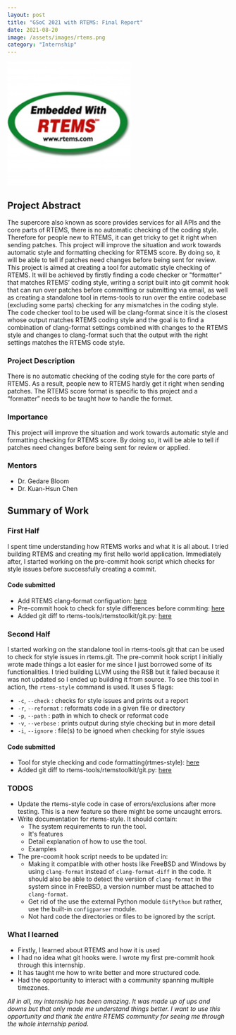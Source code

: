 ```yaml
---
layout: post
title: "GSoC 2021 with RTEMS: Final Report"
date: 2021-08-20
image: /assets/images/rtems.png
category: "Internship"
---
```



<div class="text-center">
  <img src="/assets/images/rtems.png" class="rounded w-50 mb-10" style="max-width:70%; max-height:70%" alt="Building Code">
</div>


## Project Abstract
The supercore also known as score provides services for all APIs and the core parts of RTEMS, there is no automatic checking of the coding style. Therefore for people new to RTEMS, it can get tricky to get it right when sending patches. This project will improve the situation and work towards automatic style and formatting checking for RTEMS score. By doing so, it will be able to tell if patches need changes before being sent for review.
This project is aimed at creating a tool for automatic style checking of RTEMS. It will be achieved by firstly finding a code checker or "formatter" that matches RTEMS’ coding style, writing a script built into git commit hook that can run over patches before committing or submitting via email, as well as creating a standalone tool in rtems-tools to run over the entire codebase (excluding some parts) checking for any mismatches in the coding style.
The code checker tool to be used will be clang-format since it is the closest whose output matches RTEMS coding style and the goal is to find a combination of clang-format settings combined with changes to the RTEMS style and changes to clang-format such that the output with the right settings matches the RTEMS code style.


### Project Description
There is no automatic checking of the coding style for the core parts of RTEMS. As a result, people new to RTEMS hardly get it right when sending patches. The RTEMS score format is specific to this project and a “formatter” needs to be taught how to handle the format.


### Importance
This project will improve the situation and work towards automatic style and formatting checking for RTEMS score. By doing so, it will be able to tell if patches need changes before being sent for review or applied.


### Mentors
* Dr. Gedare Bloom
* Dr. Kuan-Hsun Chen


## Summary of Work
### First Half
I spent time understanding how RTEMS works and what it is all about. I tried building RTEMS and creating my first hello world application. Immediately after, I started working on the pre-commit hook script which checks for style issues before successfully creating a commit.
#### Code submitted
* Add RTEMS clang-format configuation: [here](https://github.com/Idadelveloper/rtems/commit/cff8ff75b1a4d2f9ee708c0adbf5f215ae0c9e6b)
* Pre-commit hook to check for style differences before commiting: [here](https://github.com/Idadelveloper/rtems/commit/8e0e432292b9d9f237b5aa1b3b367d34fbc7cead)
* Added git diff to rtems-tools/rtemstoolkit/git.py: [here](https://github.com/Idadelveloper/rtems-tools/commit/d20d04deba83aa9ca6778959b7f94eb399de3651)


### Second Half
I started working on the standalone tool in rtems-tools.git that can be used to check for style issues in rtems.git. The pre-commit hook script I initially wrote made things a lot easier for me since I just borrowed some of its functionalities. I tried building LLVM using the RSB but it failed because it was not updated so I ended up building it from source. To see this tool in action, the `rtems-style` command is used. It uses 5 flags:
* `-c`, `--check` : checks for style issues and prints out a report
* `-r`, `--reformat` : reformats code in a given file or directory
*  `-p`, `--path` : path in which to check or reformat code
*  `-v`, `--verbose` : prints output during style checking but in more detail
*  `-i`, `--ignore` : file(s) to be ignoed when checking for style issues
#### Code submitted
* Tool for style checking and code formatting(rtmes-style): [here](https://github.com/Idadelveloper/rtems-tools/commit/9960110e06559a9881d9a36b2fd0f962b4554ae5)
* Added git diff to rtems-tools/rtemstoolkit/git.py: [here](https://github.com/Idadelveloper/rtems-tools/commit/d20d04deba83aa9ca6778959b7f94eb399de3651)


### TODOS
* Update the rtems-style code in case of errors/exclusions after more testing. This is a new feature so there might be some uncaught errors.
* Write documentation for rtems-style. It should contain:
  * The system requirements to run the tool.
  * It's features
  * Detail explanation of how to use the tool.
  * Examples
* The pre-coomit hook script needs to be updated in:
  * Making it compatible with other hosts like FreeBSD and Windows by using `clang-format` instead of `clang-format-diff` in the code. It should also be able to detect the version of `clang-format` in the system since in FreeBSD, a version number must be attached to `clang-format`.
  * Get rid of the use the external Python module `GitPython` but rather, use the built-in `configparser` module.
  * Not hard code the directories or files to be ignored by the script.

### What I learned
* Firstly, I learned about RTEMS and how it is used
* I had no idea what git hooks were. I wrote my first pre-commit hook through this internship.
* It has taught me how to write better and more structured code.
* Had the opportunity to interact with a community spanning multiple timezones.


*All in all, my internship has been amazing. It was made up of ups and downs but that only made me understand things better. I want to use this opportunity and thank the entire RTEMS community for seeing me through the whole internship period.*



